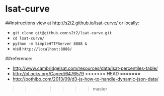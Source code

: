 # lsat-curve

##instructions
view at http://s2t2.github.io/lsat-curve/ or locally:

 + `git clone git@github.com:s2t2/lsat-curve.git`
 + `cd lsat-curve/`
 + `python -m SimpleHTTPServer 8888 &`
 + visit `http://localhost:8888/`

##reference:
  + http://www.cambridgelsat.com/resources/data/lsat-percentiles-table/
  + http://bl.ocks.org/Caged/6476579
<<<<<<< HEAD
=======
  + http://pothibo.com/2013/09/d3-js-how-to-handle-dynamic-json-data/
>>>>>>> master
